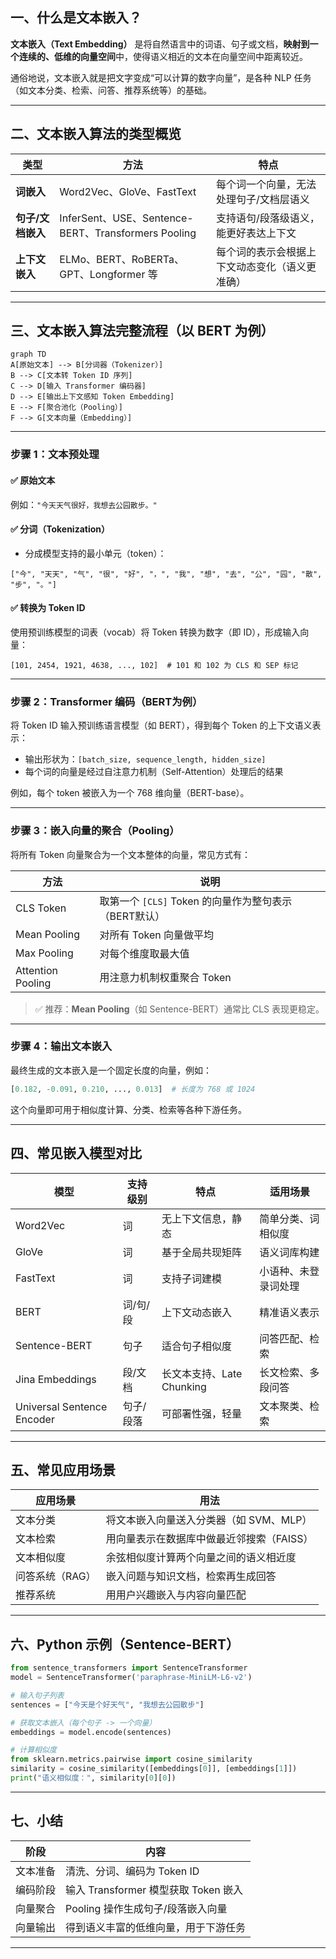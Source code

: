 ## 一、什么是文本嵌入？

**文本嵌入（Text Embedding）** 是将自然语言中的词语、句子或文档，**映射到一个连续的、低维的向量空间**中，使得语义相近的文本在向量空间中距离较近。

通俗地说，文本嵌入就是把文字变成“可以计算的数字向量”，是各种 NLP 任务（如文本分类、检索、问答、推荐系统等）的基础。

------

## 二、文本嵌入算法的类型概览

| 类型              | 方法                                                | 特点                                           |
| ----------------- | --------------------------------------------------- | ---------------------------------------------- |
| **词嵌入**        | Word2Vec、GloVe、FastText                           | 每个词一个向量，无法处理句子/文档层语义        |
| **句子/文档嵌入** | InferSent、USE、Sentence-BERT、Transformers Pooling | 支持语句/段落级语义，能更好表达上下文          |
| **上下文嵌入**    | ELMo、BERT、RoBERTa、GPT、Longformer 等             | 每个词的表示会根据上下文动态变化（语义更准确） |

------

## 三、文本嵌入算法完整流程（以 BERT 为例）

```mermaid
graph TD
A[原始文本] --> B[分词器（Tokenizer）]
B --> C[文本转 Token ID 序列]
C --> D[输入 Transformer 编码器]
D --> E[输出上下文感知 Token Embedding]
E --> F[聚合池化（Pooling）]
F --> G[文本向量（Embedding）]
```

------

### 步骤 1：文本预处理

#### ✅ 原始文本

例如：`"今天天气很好，我想去公园散步。"`

#### ✅ 分词（Tokenization）

- 分成模型支持的最小单元（token）：

```text
["今", "天天", "气", "很", "好", "，", "我", "想", "去", "公", "园", "散", "步", "。"]
```

#### ✅ 转换为 Token ID

使用预训练模型的词表（vocab）将 Token 转换为数字（即 ID），形成输入向量：

```text
[101, 2454, 1921, 4638, ..., 102]  # 101 和 102 为 CLS 和 SEP 标记
```

------

### 步骤 2：Transformer 编码（BERT为例）

将 Token ID 输入预训练语言模型（如 BERT），得到每个 Token 的上下文语义表示：

- 输出形状为：`[batch_size, sequence_length, hidden_size]`
- 每个词的向量是经过自注意力机制（Self-Attention）处理后的结果

例如，每个 token 被嵌入为一个 768 维向量（BERT-base）。

------

### 步骤 3：嵌入向量的聚合（Pooling）

将所有 Token 向量聚合为一个文本整体的向量，常见方式有：

| 方法              | 说明                                                  |
| ----------------- | ----------------------------------------------------- |
| CLS Token         | 取第一个 `[CLS]` Token 的向量作为整句表示（BERT默认） |
| Mean Pooling      | 对所有 Token 向量做平均                               |
| Max Pooling       | 对每个维度取最大值                                    |
| Attention Pooling | 用注意力机制权重聚合 Token                            |

> ✅ 推荐：**Mean Pooling**（如 Sentence-BERT）通常比 CLS 表现更稳定。

------

### 步骤 4：输出文本嵌入

最终生成的文本嵌入是一个固定长度的向量，例如：

```python
[0.182, -0.091, 0.210, ..., 0.013]  # 长度为 768 或 1024
```

这个向量即可用于相似度计算、分类、检索等各种下游任务。

------

## 四、常见嵌入模型对比

| 模型                       | 支持级别  | 特点                      | 适用场景             |
| -------------------------- | --------- | ------------------------- | -------------------- |
| Word2Vec                   | 词        | 无上下文信息，静态        | 简单分类、词相似度   |
| GloVe                      | 词        | 基于全局共现矩阵          | 语义词库构建         |
| FastText                   | 词        | 支持子词建模              | 小语种、未登录词处理 |
| BERT                       | 词/句/段  | 上下文动态嵌入            | 精准语义表示         |
| Sentence-BERT              | 句子      | 适合句子相似度            | 问答匹配、检索       |
| Jina Embeddings            | 段/文档   | 长文本支持、Late Chunking | 长文检索、多段问答   |
| Universal Sentence Encoder | 句子/段落 | 可部署性强，轻量          | 文本聚类、检索       |

------

## 五、常见应用场景

| 应用场景        | 用法                                      |
| --------------- | ----------------------------------------- |
| 文本分类        | 将文本嵌入向量送入分类器（如 SVM、MLP）   |
| 文本检索        | 用向量表示在数据库中做最近邻搜索（FAISS） |
| 文本相似度      | 余弦相似度计算两个向量之间的语义相近度    |
| 问答系统（RAG） | 嵌入问题与知识文档，检索再生成回答        |
| 推荐系统        | 用用户兴趣嵌入与内容向量匹配              |

------

## 六、Python 示例（Sentence-BERT）

```python
from sentence_transformers import SentenceTransformer
model = SentenceTransformer('paraphrase-MiniLM-L6-v2')

# 输入句子列表
sentences = ["今天是个好天气", "我想去公园散步"]

# 获取文本嵌入（每个句子 -> 一个向量）
embeddings = model.encode(sentences)

# 计算相似度
from sklearn.metrics.pairwise import cosine_similarity
similarity = cosine_similarity([embeddings[0]], [embeddings[1]])
print("语义相似度：", similarity[0][0])
```

------

## 七、小结

| 阶段     | 内容                                 |
| -------- | ------------------------------------ |
| 文本准备 | 清洗、分词、编码为 Token ID          |
| 编码阶段 | 输入 Transformer 模型获取 Token 嵌入 |
| 向量聚合 | Pooling 操作生成句子/段落嵌入向量    |
| 向量输出 | 得到语义丰富的低维向量，用于下游任务 |

------

